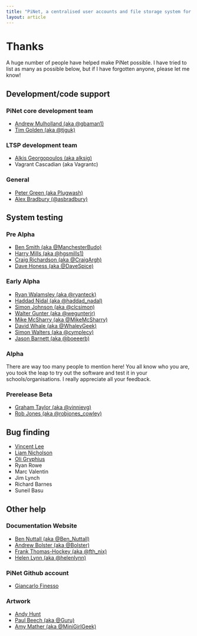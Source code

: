 ```yaml
---
title: "PiNet, a centralised user accounts and file storage system for a Raspberry Pi classroom."
layout: article
---
```


# Thanks
A huge number of people have helped make PiNet possible. I have tried to list as many as possible below, but if I have forgotten anyone, please let me know!


## Development/code support

### PiNet core development team
- [Andrew Mulholland (aka @gbaman1)](https://twitter.com/gbaman1)
- [Tim Golden (aka @tjguk)](https://twitter.com/tjguk)

### LTSP development team
- [Alkis Georgopoulos (aka alksig)](https://wiki.ubuntu.com/AlkisGeorgopoulos)
- Vagrant Cascadian (aka Vagrantc)   

### General
- [Peter Green (aka Plugwash)](http://www.p10link.net/plugwash/)
- [Alex Bradbury (@asbradbury)](https://twitter.com/asbradbury)


## System testing

### Pre Alpha
- [Ben Smith (aka @ManchesterBudo)](https://twitter.com/ManchesterBudo)
- [Harry Mills (aka @hgsmills1)](https://twitter.com/hgsmills1)
- [Craig Richardson (aka @CraigArgh)](https://twitter.com/CraigArgh)
- [Dave Honess (aka @DaveSpice)](https://twitter.com/dave_spice)

### Early Alpha
- [Ryan Walamsley (aka @ryanteck)](https://twitter.com/ryanteck)
- [Haddad Nidal (aka @haddad_nadal)](https://twitter.com/haddad_nidal)
- [Simon Johnson (aka @clcsimon)](https://twitter.com/clcsimon)
- [Walter Gunter (aka @wegunterjr)](https://twitter.com/wegunterjr)
- [Mike McSharry (aka @MikeMcSharry)](https://twitter.com/MikeMcSharry) 
- [David Whale (aka @WhaleyGeek)](https://twitter.com/whaleygeek)
- [Simon Walters (aka @cymplecy)](https://twitter.com/cymplecy)
- [Jason Barnett (aka @boeeerb)](https://twitter.com/boeeerb)


### Alpha
There are way too many people to mention here! You all know who you are, you took the leap to try out the software and test it in your schools/organisations. I really appreciate all your feedback.

### Prerelease Beta
- [Graham Taylor (aka @vinnievg)](https://twitter.com/vinnievg)
- [Rob Jones (aka @robjones_cowley)](https://twitter.com/robjones_cowley)

## Bug finding
- [Vincent Lee](https://vlee.me.uk/)
- [Liam Nicholson](http://lia.mn/)
- [Oli Gryphius](http://fuglu.org/)
- Ryan Rowe
- Marc Valentin
- Jim Lynch
- Richard Barnes
- Suneil Basu


## Other help

### Documentation Website
- [Ben Nuttall (aka @Ben_Nuttall)](https://twitter.com/ben_nuttall)
- [Andrew Bolster (aka @Bolster)](https://twitter.com/bolster)
- [Frank Thomas-Hockey (aka @fth_nix)](https://twitter.com/fth_nix)
- [Helen Lynn (aka @helenlynn)](https://twitter.scom/helenlynn)

### PiNet Github account
- [Giancarlo Finesso](http://www.pinet.it/index.php/it/)

### Artwork
- [Andy Hunt](http://www.andyhunt.com/)
- [Paul Beech (aka @Guru)](https://twitter.com/guru)
- [Amy Mather (aka @MiniGirlGeek)](https://twitter.com/minigirlgeek)
